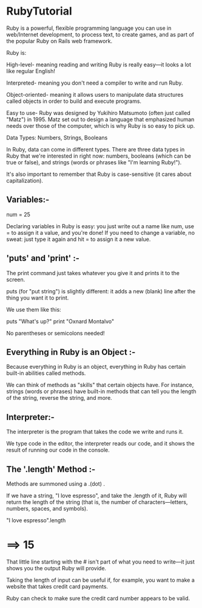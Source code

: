 RubyTutorial
============

Ruby is a powerful, flexible programming language you can use in web/Internet development, to process text, to create games, and as part of the popular Ruby on Rails web framework. 

Ruby is:

High-level- meaning reading and writing Ruby is really easy—it looks a lot like regular English!

Interpreted- meaning you don't need a compiler to write and run Ruby.

Object-oriented- meaning it allows users to manipulate data structures called objects in order to build and execute programs.

Easy to use- Ruby was designed by Yukihiro Matsumoto (often just called "Matz") in 1995. Matz set out to design a language that emphasized human needs over those of the computer, which is why Ruby is so easy to pick up.

Data Types: Numbers, Strings, Booleans

In Ruby, data can come in different types. There are three data types in Ruby that we're interested in right now: numbers, booleans (which can be true or false), and strings (words or phrases like "I'm learning Ruby!").

It's also important to remember that Ruby is case-sensitive (it cares about capitalization).


Variables:-
-------------

num = 25

Declaring variables in Ruby is easy: you just write out a name like num, use = to assign it a value, and you're done! If you need to change a variable, no sweat: just type it again and hit = to assign it a new value.

'puts' and 'print' :-
----------------------

The print command just takes whatever you give it and prints it to the screen. 

puts (for "put string") is slightly different: it adds a new (blank) line after the thing you want it to print. 

We use them like this:

puts "What's up?"
print "Oxnard Montalvo"

No parentheses or semicolons needed!


Everything in Ruby is an Object :-
------------------------------------

Because everything in Ruby is an object, everything in Ruby has certain built-in abilities called methods. 

We can think of methods as "skills" that certain objects have. For instance, strings (words or phrases) have built-in methods that can tell you the length of the string, reverse the string, and more.

Interpreter:-
--------------

The interpreter is the program that takes the code we write and runs it. 

We type code in the editor, the interpreter reads our code, and it shows the result of running our code in the console.


The '.length' Method :-
------------------------

Methods are summoned using a .(dot) . 

If we have a string, "I love espresso", and take the .length of it, Ruby will return the length of the string (that is, the number of characters—letters, numbers, spaces, and symbols).

"I love espresso".length
  # ==> 15 

That little line starting with the # isn't part of what you need to write—it just shows you the output Ruby will provide.

Taking the length of input can be useful if, for example, you want to make a website that takes credit card payments. 

Ruby can check to make sure the credit card number appears to be valid.


